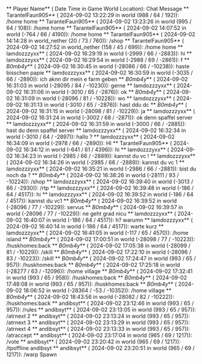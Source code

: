 ** Player Name** ( Date  Time in  Game World Location):  Chat Message
** TarantelFaun905** ( 2024-09-02  13:22:29 in  world (988 / 64 / 192)): /home home
** TarantelFaun905** ( 2024-09-02  13:23:26 in  world (995 / 64 / 108)): /home home
** TarantelFaun905** ( 2024-09-02  14:07:52 in  world (-764 / 66 / 4190)): /home home
** TarantelFaun905** ( 2024-09-02  14:14:28 in  world_nether (20 / 73 / 760)): /shop
** TarantelFaun905** ( 2024-09-02  14:27:52 in  world_nether (158 / 45 / 699)): /home home
** Iamdozzzyxx** ( 2024-09-02  16:29:19 in  world (-2999 / 66 / -2883)): hi
** Iamdozzzyxx** ( 2024-09-02  16:29:54 in  world (-2988 / 69 / -2861)): f
** _B0mb4y_** ( 2024-09-02  16:30:45 in  world (-28086 / 66 / -10238)): haste bisschen papie
** Iamdozzzyxx** ( 2024-09-02  16:30:59 in  world (-3035 / 66 / -2890)): ich aknn dir mein e farm geben
** _B0mb4y_** ( 2024-09-02  16:31:03 in  world (-28095 / 84 / -10230)): gerne
** Iamdozzzyxx** ( 2024-09-02  16:31:06 in  world (-3010 / 65 / -2876)): ok
** _B0mb4y_** ( 2024-09-02  16:31:09 in  world (-28096 / 81 / -10228)): wo
** Iamdozzzyxx** ( 2024-09-02  16:31:13 in  world (-3010 / 65 / -2876)): hast ddu dc
** _B0mb4y_** ( 2024-09-02  16:31:15 in  world (-28098 / 81 / -10229)): ja
** Iamdozzzyxx** ( 2024-09-02  16:31:24 in  world (-3002 / 68 / -2871)): ok denn spaffel server
** Iamdozzzyxx** ( 2024-09-02  16:31:59 in  world (-3000 / 66 / -2885)): hast du denn spaffel server
** Iamdozzzyxx** ( 2024-09-02  16:32:34 in  world (-3010 / 64 / -2897)): hallo ?
** Iamdozzzyxx** ( 2024-09-02  16:34:09 in  world (-2978 / 66 / -2890)): HI
** TarantelFaun905** ( 2024-09-02  16:34:12 in  world (-641 / 61 / 4396)): hi
** Iamdozzzyxx** ( 2024-09-02  16:34:23 in  world (-2985 / 66 / -2889)): kannst du vc !
** Iamdozzzyxx** ( 2024-09-02  16:34:26 in  world (-2985 / 66 / -2889)): kannst du vc 1
** Iamdozzzyxx** ( 2024-09-02  16:35:21 in  world (-2986 / 66 / -2881)): bist du noch da ?
** _B0mb4y_** ( 2024-09-02  16:38:26 in  world (-28111 / 93 / -10224)): /shop
** Iamdozzzyxx** ( 2024-09-02  16:39:40 in  world (-3013 / 66 / -2930)): /rtp
** Iamdozzzyxx** ( 2024-09-02  16:39:48 in  world (-186 / 64 / 4517)): hi
** Iamdozzzyxx** ( 2024-09-02  16:39:52 in  world (-186 / 64 / 4517)): kannst du vc1
** _B0mb4y_** ( 2024-09-02  16:39:52 in  world (-28096 / 77 / -10229)): servus
** _B0mb4y_** ( 2024-09-02  16:39:57 in  world (-28096 / 77 / -10229)): ne geht grad nicu
** Iamdozzzyxx** ( 2024-09-02  16:40:07 in  world (-186 / 64 / 4517)): h? warumn
** Iamdozzzyxx** ( 2024-09-02  16:40:14 in  world (-186 / 64 / 4517)): warte kurz
** Iamdozzzyxx** ( 2024-09-02  16:41:05 in  world (-117 / 65 / 4570)): /home island
** _B0mb4y_** ( 2024-09-02  17:00:51 in  world (-28098 / 77 / -10223)): /huskhomes:back
** _B0mb4y_** ( 2024-09-02  17:05:38 in  world (-28099 / 81 / -10229)): /skill
** _B0mb4y_** ( 2024-09-02  17:22:10 in  world (-28096 / 83 / -10223)): /skill
** _B0mb4y_** ( 2024-09-02  17:24:47 in  world (993 / 65 / 957)): /huskhomes:back
** _B0mb4y_** ( 2024-09-02  17:25:18 in  world (-28277 / 63 / -12096)): /home village
** _B0mb4y_** ( 2024-09-02  17:32:41 in  world (993 / 65 / 958)): /huskhomes:back
** _B0mb4y_** ( 2024-09-02  17:48:08 in  world (993 / 65 / 957)): /huskhomes:back
** _B0mb4y_** ( 2024-09-02  18:06:52 in  world (-28364 / -53 / -10352)): /home village
** _B0mb4y_** ( 2024-09-02  18:43:56 in  world (-28082 / 82 / -10222)): /huskhomes:back
** andibsyt** ( 2024-09-02  23:12:46 in  world (993 / 65 / 957)): /rules
** andibsyt** ( 2024-09-02  23:13:05 in  world (993 / 65 / 957)): /atrnext 2
** andibsyt** ( 2024-09-02  23:13:24 in  world (993 / 65 / 957)): /atrnext 3
** andibsyt** ( 2024-09-02  23:13:29 in  world (993 / 65 / 957)): /atrnext 4
** andibsyt** ( 2024-09-02  23:13:33 in  world (993 / 65 / 957)): /atraccept
** andibsyt** ( 2024-09-02  23:17:04 in  world (965 / 69 / 1217)): /vote
** andibsyt** ( 2024-09-02  23:20:42 in  world (965 / 69 / 1217)): /tpoffline andibsyt
** andibsyt** ( 2024-09-02  23:20:51 in  world (965 / 69 / 1217)): /warp Spawn
